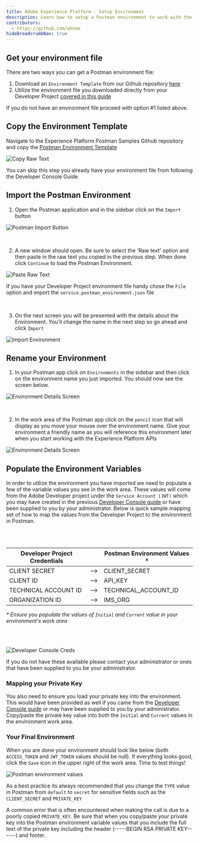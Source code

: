 ```yaml
---
title: Adobe Experience Platform - Setup Environment
description: Learn how to setup a Postman environment to work with the Experience Platform
contributors: 
  - https://github.com/eknee
hideBreadcrumbNav: true
---
```


## Get your environment file

There are two ways you can get a Postman environment file:

1. Download an `Environment Template` from our Github repository [here](https://github.com/adobe/experience-platform-postman-samples/blob/master/Postman%20Environment%20Template.postman_environment.json)
2. Utilize the environment file you downloaded directly from your Developer Project [covered in this guide](../../dev-console/getting-started/index.md)

<InlineAlert variant="info" slots="text" />

If you do not have an environment file proceed with option #1 listed above.


## Copy the Environment Template

Navigate to the Experience Platform Postman Samples Github repository and copy the [Postman Environment Template](https://github.com/adobe/experience-platform-postman-samples/blob/master/Postman%20Environment%20Template.postman_environment.json)

![Copy Raw Text](../images/copy-pm-environment.png)

<InlineAlert variant="info" slots="text" />

You can skip this step you already have your environment file from following the Developer Console Guide


## Import the Postman Environment

1. Open the Postman application and in the sidebar click on the `Import` button

  ![Postman Import Button](../images/import-btn-env.png)

<br/>

2. A new window should open. Be sure to select the 'Raw text' option and then paste in the raw text you copied in the previous step. When done click `Continue` to load the Postman Environment.

  ![Paste Raw Text](../images/import-copy-env.png)

<InlineAlert variant="info" slots="text" />

If you have your Developer Project environment file handy chose the `File` option and import the `service.postman_environment.json` file

<br/>

3. On the next screen you will be presented with the details about the Environment. You'll change the name in the next step so go ahead and click `Import`

![Import Environment](../images/import-create-env.png)


## Rename your Environment 

1. In your Postman app click on `Environments` in the sidebar and then click on the environment name you just imported. You should now see the screen below.

  ![Environment Details Screen](../images/postman-env-select.png)

<br/>

2. In the work area of the Postman app click on the `pencil` icon that will display as you move your mouse over the environment name. Give your environment a friendly name as you will reference this environment later when you start working with the Experience Platform APIs

  ![Environment Details Screen](../images/postman-rename-env.gif)


## Populate the Environment Variables

In order to utilize the environment you have imported we need to populate a few of the variable values you see in the work area. These values will come from the Adobe Developer project under the `Service Account (JWT)` which you may have created in the previous [Developer Console guide](../../dev-console/getting-started/index.md) or have been supplied to you by your administrator. Below is quick sample mapping set of how to map the values from the Developer Project to the environment in Postman.

<br/>
<br/>

| Developer Project Credentials |  | Postman Environment Values * |
|---|---|---|
| CLIENT SECRET | --> | CLIENT_SECRET |
| CLIENT ID | --> | API_KEY |
| TECHNICAL ACCOUNT ID | --> | TECHNICAL_ACCOUNT_ID |
| ORGANIZATION ID | --> | IMS_ORG |

_* Ensure you populate the values of `Initial` and `Current` value in your environment's work area_

<br/>
<br/>


![Developer Console Creds](../images/dev-console-creds.png)

<InlineAlert variant="info" slots="text" />

If you do not have these available please contact your administrator or ones that have been supplied to you be your administrator. 

### Mapping your Private Key

You also need to ensure you load your private key into the environment. This would have been provided as well if you came from the [Developer Console guide](../../dev-console/getting-started/index.md) or may have been supplied to you by your administrator. Copy/paste the private key value into both the `Initial` and `Current` values in the environment work area.

### Your Final Environment

When you are done your environment should look like below (both `ACCESS_TOKEN` and `JWT_TOKEN` values should be null). If everything looks good, click the `Save` icon in the upper right of the work area. Time to test things!

![Postman environment values](../images/postman-save-env.gif)

<InlineAlert variant="help" slots="text" />

As a best practice its always recommended that you change the `TYPE` value in Postman from `default` to `secret` for sensitive fields such as the `CLIENT_SECRET` and `PRIVATE_KEY`

<InlineAlert variant="help" slots="text" />

A common error that is often encountered when making the call is due to a poorly copied `PRIVATE_KEY`. Be sure that when you copy/paste your private key into the Postman environment variable values that you include the full text of the private key including the header (-----BEGIN RSA PRIVATE KEY------) and footer.